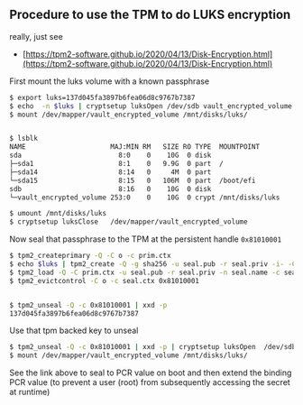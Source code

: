 

## Procedure to use the TPM to do LUKS encryption

really, just see

- [https://tpm2-software.github.io/2020/04/13/Disk-Encryption.html](https://tpm2-software.github.io/2020/04/13/Disk-Encryption.html)



First mount the luks volume with a known passphrase

```bash
$ export luks=137d045fa3897b6fea06d8c9767b7387
$ echo  -n $luks | cryptsetup luksOpen /dev/sdb vault_encrypted_volume -
$ mount /dev/mapper/vault_encrypted_volume /mnt/disks/luks/


$ lsblk
NAME                     MAJ:MIN RM   SIZE RO TYPE  MOUNTPOINT
sda                        8:0    0    10G  0 disk  
├─sda1                     8:1    0   9.9G  0 part  /
├─sda14                    8:14   0     4M  0 part  
└─sda15                    8:15   0   106M  0 part  /boot/efi
sdb                        8:16   0    10G  0 disk  
└─vault_encrypted_volume 253:0    0    10G  0 crypt /mnt/disks/luks

$ umount /mnt/disks/luks
$ cryptsetup luksClose   /dev/mapper/vault_encrypted_volume
```


Now seal that passphrase to the TPM at the persistent handle `0x81010001`

```bash
$ tpm2_createprimary -Q -C o -c prim.ctx
$ echo $luks | tpm2_create -Q -g sha256 -u seal.pub -r seal.priv -i- -C prim.ctx
$ tpm2_load -Q -C prim.ctx -u seal.pub -r seal.priv -n seal.name -c seal.ctx
$ tpm2_evictcontrol -C o -c seal.ctx 0x81010001


$ tpm2_unseal -Q -c 0x81010001 | xxd -p
137d045fa3897b6fea06d8c9767b7387
```

Use that tpm backed key to unseal

```bash
$ tpm2_unseal -Q -c 0x81010001 | xxd -p | cryptsetup luksOpen  /dev/sdb vault_encrypted_volume
$ mount /dev/mapper/vault_encrypted_volume /mnt/disks/luks/
```

See the link above to seal to PCR value on boot and then extend the binding PCR value (to prevent a user (root) from subsequently accessing the secret at runtime)
